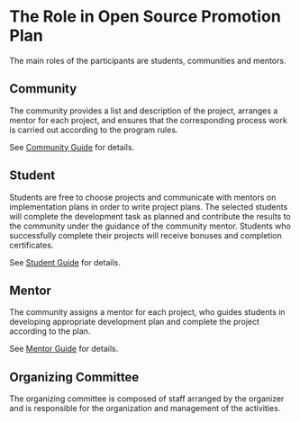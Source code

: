 # The Role in Open Source Promotion Plan

The main roles of the participants are students, communities and mentors.

## Community

The community provides a list and description of the project, arranges a mentor for each project, and ensures that the corresponding process work is carried out according to the program rules.

See [Community Guide](community.md) for details.

## Student

Students are free to choose projects and communicate with mentors on implementation plans in order to write project plans. The selected students will complete the development task as planned and contribute the results to the community under the guidance of the community mentor. Students who successfully complete their projects will receive bonuses and completion certificates.

See [Student Guide](student.md) for details.

## Mentor

The community assigns a mentor for each project, who guides students in developing appropriate development plan and complete the project according to the plan.

See [Mentor Guide](mentor.md) for details.

## Organizing Committee

The organizing committee is composed of staff arranged by the organizer and is responsible for the organization and management of the activities.
